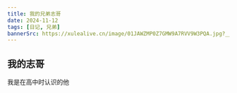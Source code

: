 ```yaml
---
title: 我的兄弟志哥
date: 2024-11-12
tags: [日记, 兄弟]
bannerSrc: https://xulealive.cn/image/01JAWZMP0Z7GMW9A7RVV9W3PQA.jpg?__frsh_c=6df33b6681f16b5b9aa9195df96e6b94d2b158e4
---
```


## 我的志哥

我是在高中时认识的他
